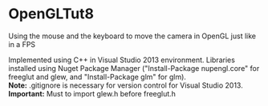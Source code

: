 OpenGLTut8
==========

Using the mouse and the keyboard to move the camera in OpenGL just like in a FPS

Implemented using C++ in Visual Studio 2013 environment. Libraries installed using Nuget Package Manager ("Install-Package nupengl.core" for freeglut and glew, and "Install-Package glm" for glm). 
<br><b>Note:</b> .gitignore is necessary for version control for Visual Studio 2013.
<br><b>Important:</b> Must to import glew.h before freeglut.h
